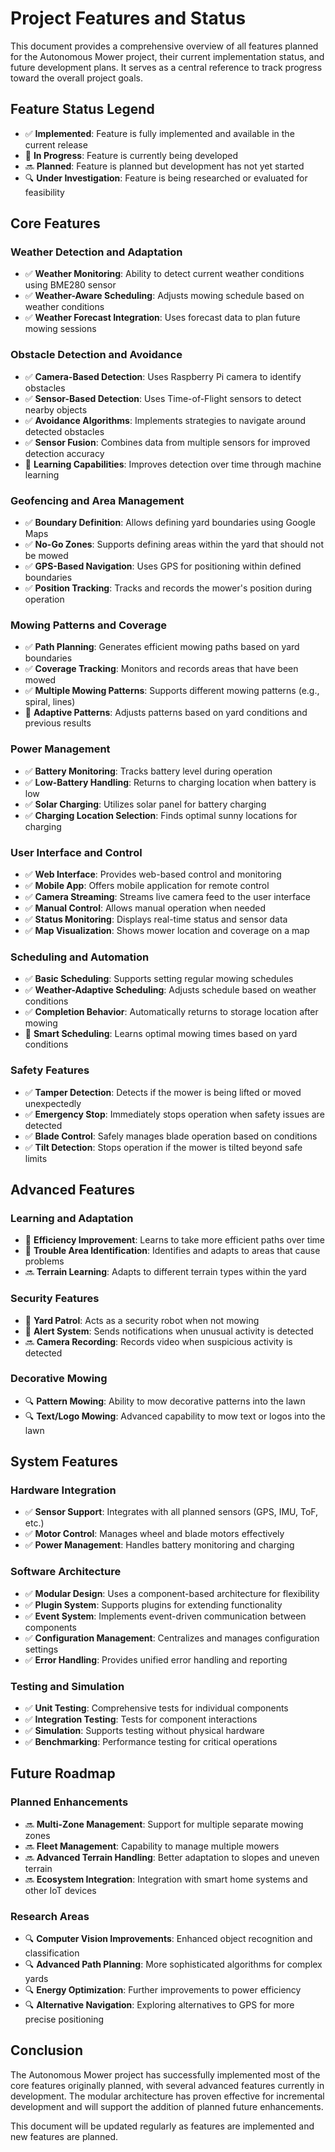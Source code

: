 # Project Features and Status

This document provides a comprehensive overview of all features planned for the Autonomous Mower project, their current implementation status, and future development plans. It serves as a central reference to track progress toward the overall project goals.

## Feature Status Legend
- ✅ **Implemented**: Feature is fully implemented and available in the current release
- 🔄 **In Progress**: Feature is currently being developed
- 🔜 **Planned**: Feature is planned but development has not yet started
- 🔍 **Under Investigation**: Feature is being researched or evaluated for feasibility

## Core Features

### Weather Detection and Adaptation
- ✅ **Weather Monitoring**: Ability to detect current weather conditions using BME280 sensor
- ✅ **Weather-Aware Scheduling**: Adjusts mowing schedule based on weather conditions
- ✅ **Weather Forecast Integration**: Uses forecast data to plan future mowing sessions

### Obstacle Detection and Avoidance
- ✅ **Camera-Based Detection**: Uses Raspberry Pi camera to identify obstacles
- ✅ **Sensor-Based Detection**: Uses Time-of-Flight sensors to detect nearby objects
- ✅ **Avoidance Algorithms**: Implements strategies to navigate around detected obstacles
- ✅ **Sensor Fusion**: Combines data from multiple sensors for improved detection accuracy
- 🔄 **Learning Capabilities**: Improves detection over time through machine learning

### Geofencing and Area Management
- ✅ **Boundary Definition**: Allows defining yard boundaries using Google Maps
- ✅ **No-Go Zones**: Supports defining areas within the yard that should not be mowed
- ✅ **GPS-Based Navigation**: Uses GPS for positioning within defined boundaries
- ✅ **Position Tracking**: Tracks and records the mower's position during operation

### Mowing Patterns and Coverage
- ✅ **Path Planning**: Generates efficient mowing paths based on yard boundaries
- ✅ **Coverage Tracking**: Monitors and records areas that have been mowed
- ✅ **Multiple Mowing Patterns**: Supports different mowing patterns (e.g., spiral, lines)
- 🔄 **Adaptive Patterns**: Adjusts patterns based on yard conditions and previous results

### Power Management
- ✅ **Battery Monitoring**: Tracks battery level during operation
- ✅ **Low-Battery Handling**: Returns to charging location when battery is low
- ✅ **Solar Charging**: Utilizes solar panel for battery charging
- ✅ **Charging Location Selection**: Finds optimal sunny locations for charging

### User Interface and Control
- ✅ **Web Interface**: Provides web-based control and monitoring
- ✅ **Mobile App**: Offers mobile application for remote control
- ✅ **Camera Streaming**: Streams live camera feed to the user interface
- ✅ **Manual Control**: Allows manual operation when needed
- ✅ **Status Monitoring**: Displays real-time status and sensor data
- ✅ **Map Visualization**: Shows mower location and coverage on a map

### Scheduling and Automation
- ✅ **Basic Scheduling**: Supports setting regular mowing schedules
- ✅ **Weather-Adaptive Scheduling**: Adjusts schedule based on weather conditions
- ✅ **Completion Behavior**: Automatically returns to storage location after mowing
- 🔄 **Smart Scheduling**: Learns optimal mowing times based on yard conditions

### Safety Features
- ✅ **Tamper Detection**: Detects if the mower is being lifted or moved unexpectedly
- ✅ **Emergency Stop**: Immediately stops operation when safety issues are detected
- ✅ **Blade Control**: Safely manages blade operation based on conditions
- ✅ **Tilt Detection**: Stops operation if the mower is tilted beyond safe limits

## Advanced Features

### Learning and Adaptation
- 🔄 **Efficiency Improvement**: Learns to take more efficient paths over time
- 🔄 **Trouble Area Identification**: Identifies and adapts to areas that cause problems
- 🔜 **Terrain Learning**: Adapts to different terrain types within the yard

### Security Features
- 🔄 **Yard Patrol**: Acts as a security robot when not mowing
- 🔄 **Alert System**: Sends notifications when unusual activity is detected
- 🔜 **Camera Recording**: Records video when suspicious activity is detected

### Decorative Mowing
- 🔍 **Pattern Mowing**: Ability to mow decorative patterns into the lawn
- 🔍 **Text/Logo Mowing**: Advanced capability to mow text or logos into the lawn

## System Features

### Hardware Integration
- ✅ **Sensor Support**: Integrates with all planned sensors (GPS, IMU, ToF, etc.)
- ✅ **Motor Control**: Manages wheel and blade motors effectively
- ✅ **Power Management**: Handles battery monitoring and charging

### Software Architecture
- ✅ **Modular Design**: Uses a component-based architecture for flexibility
- ✅ **Plugin System**: Supports plugins for extending functionality
- ✅ **Event System**: Implements event-driven communication between components
- ✅ **Configuration Management**: Centralizes and manages configuration settings
- ✅ **Error Handling**: Provides unified error handling and reporting

### Testing and Simulation
- ✅ **Unit Testing**: Comprehensive tests for individual components
- ✅ **Integration Testing**: Tests for component interactions
- ✅ **Simulation**: Supports testing without physical hardware
- ✅ **Benchmarking**: Performance testing for critical operations

## Future Roadmap

### Planned Enhancements
- 🔜 **Multi-Zone Management**: Support for multiple separate mowing zones
- 🔜 **Fleet Management**: Capability to manage multiple mowers
- 🔜 **Advanced Terrain Handling**: Better adaptation to slopes and uneven terrain
- 🔜 **Ecosystem Integration**: Integration with smart home systems and other IoT devices

### Research Areas
- 🔍 **Computer Vision Improvements**: Enhanced object recognition and classification
- 🔍 **Advanced Path Planning**: More sophisticated algorithms for complex yards
- 🔍 **Energy Optimization**: Further improvements to power efficiency
- 🔍 **Alternative Navigation**: Exploring alternatives to GPS for more precise positioning

## Conclusion

The Autonomous Mower project has successfully implemented most of the core features originally planned, with several advanced features currently in development. The modular architecture has proven effective for incremental development and will support the addition of planned future enhancements.

This document will be updated regularly as features are implemented and new features are planned.
